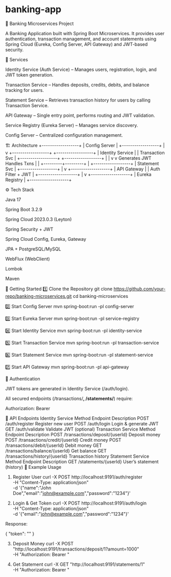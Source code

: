 # banking-app

🏦 Banking Microservices Project

A Banking Application built with Spring Boot Microservices. It provides user authentication, transaction management, and account statements using Spring Cloud (Eureka, Config Server, API Gateway) and JWT-based security.

📌 Services

Identity Service (Auth Service) – Manages users, registration, login, and JWT token generation.

Transaction Service – Handles deposits, credits, debits, and balance tracking for users.

Statement Service – Retrieves transaction history for users by calling Transaction Service.

API Gateway – Single entry point, performs routing and JWT validation.

Service Registry (Eureka Server) – Manages service discovery.

Config Server – Centralized configuration management.

🏗️ Architecture
               +------------------+
               |  Config Server   |
               +------------------+
                        |
                        v
   +------------------+   +------------------+
   | Identity Service |   | Transaction Svc  |
   +------------------+   +------------------+
             |                   |
             v                   v
       Generates JWT       Handles Txns
             |                   |
             +---------+---------+
                       |
              +------------------+
              | Statement Svc    |
              +------------------+
                       |
                       v
             +-------------------+
             |   API Gateway     |
             | Auth Filter + JWT |
             +-------------------+
                       |
                       v
             +-------------------+
             |  Eureka Registry  |
             +-------------------+

⚙️ Tech Stack

Java 17

Spring Boot 3.2.9

Spring Cloud 2023.0.3 (Leyton)

Spring Security + JWT

Spring Cloud Config, Eureka, Gateway

JPA + PostgreSQL/MySQL

WebFlux (WebClient)

Lombok

Maven

🚀 Getting Started
1️⃣ Clone the Repository
git clone https://github.com/your-repo/banking-microservices.git
cd banking-microservices

2️⃣ Start Config Server
mvn spring-boot:run -pl config-server

3️⃣ Start Eureka Server
mvn spring-boot:run -pl service-registry

4️⃣ Start Identity Service
mvn spring-boot:run -pl identity-service

5️⃣ Start Transaction Service
mvn spring-boot:run -pl transaction-service

6️⃣ Start Statement Service
mvn spring-boot:run -pl statement-service

7️⃣ Start API Gateway
mvn spring-boot:run -pl api-gateway

🔑 Authentication

JWT tokens are generated in Identity Service (/auth/login).

All secured endpoints (/transactions/**, /statements/**) require:

Authorization: Bearer <jwt-token>

📡 API Endpoints
Identity Service
Method	Endpoint	Description
POST	/auth/register	Register new user
POST	/auth/login	Login & generate JWT
GET	/auth/validate	Validate JWT (optional)
Transaction Service
Method	Endpoint	Description
POST	/transactions/deposit/{userId}	Deposit money
POST	/transactions/credit/{userId}	Credit money
POST	/transactions/debit/{userId}	Debit money
GET	/transactions/balance/{userId}	Get balance
GET	/transactions/history/{userId}	Transaction history
Statement Service
Method	Endpoint	Description
GET	/statements/{userId}	User’s statement (history)
🧪 Example Usage
1. Register User
curl -X POST http://localhost:9191/auth/register \
     -H "Content-Type: application/json" \
     -d '{"name":"John Doe","email":"john@example.com","password":"1234"}'

2. Login & Get Token
curl -X POST http://localhost:9191/auth/login \
     -H "Content-Type: application/json" \
     -d '{"email":"john@example.com","password":"1234"}'


Response:

{ "token": "<jwt-token>" }

3. Deposit Money
curl -X POST "http://localhost:9191/transactions/deposit/1?amount=1000" \
     -H "Authorization: Bearer <jwt-token>"

4. Get Statement
curl -X GET "http://localhost:9191/statements/1" \
     -H "Authorization: Bearer <jwt-token>"
